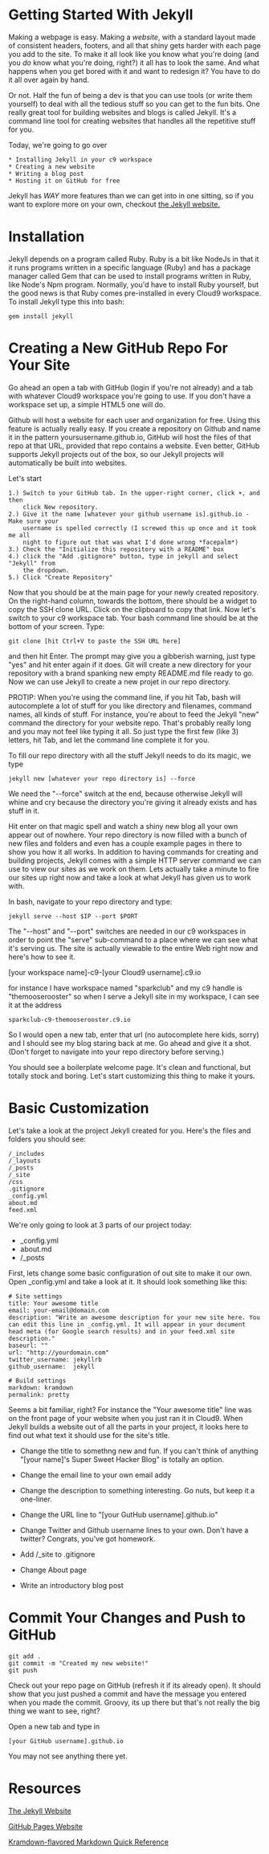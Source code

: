 Getting Started With Jekyll
===========================

Making a webpage is easy. Making a _website_, with a standard layout made of consistent 
headers, footers, and all that shiny gets harder with each page you add to the site. To
make it all look like you know what you're doing (and you _do_ know what you're doing, 
right?) it all has to look the same. And what happens when you get bored with it and 
want to redesign it? You have to do it all over again by hand.

Or not. Half the fun of being a dev is that you can use tools (or write them yourself)
to deal with all the tedious stuff so you can get to the fun bits. One really great 
tool for building websites and blogs is called Jekyll. It's a command line tool for
creating websites that handles all the repetitive stuff for you.

Today, we're going to go over

    * Installing Jekyll in your c9 workspace
    * Creating a new website
    * Writing a blog post
    * Hosting it on GitHub for free

Jekyll has _WAY_ more features than we can get into in one sitting, so if you want to explore more on your own, checkout <a href="www.jekyllrb.com">the Jekyll website.</a>
    
Installation
============

Jekyll depends on a program called Ruby. Ruby is a bit like NodeJs in that it
it runs programs written in a specific language (Ruby) and has a package manager
called Gem that can be used to install programs written in Ruby, like Node's Npm
program. Normally, you'd have to install Ruby yourself, but the good news is that
Ruby comes pre-installed in every Cloud9 workspace. To install Jekyll type this into bash:

```
gem install jekyll
```

Creating a New GitHub Repo For Your Site
========================================

Go ahead an open a tab with GitHub (login if you're not already) and a tab with 
whatever Cloud9 workspace you're going to use. If you don't have a workspace set 
up, a simple HTML5 one will do.

Github will host a website for each user and organization for free. Using this 
feature is actually really easy. If you create a repository on Github and name it
in the pattern yoursusername.github.io, GitHub will host the files of that repo 
at that URL, provided that repo contains a website. Even better, GitHub supports 
Jekyll projects out of the box, so our Jekyll projects will automatically be built 
into websites.

Let's start

    1.) Switch to your GitHub tab. In the upper-right corner, click +, and then 
        click New repository.
    2.) Give it the name [whatever your github username is].github.io - Make sure your
        username is spelled correctly (I screwed this up once and it took me all 
        night to figure out that was what I'd done wrong *facepalm*)
    3.) Check the "Initialize this repository with a README" box
    4.) click the "Add .gitignore" button, type in jekyll and select "Jekyll" from
        the dropdown.
    5.) Click "Create Repository"
    
Now that you should be at the main page for your newly created repository. On the
right-hand column, towards the bottom, there should be a widget to copy the SSH 
clone URL. Click on the clipboard to copy that link. Now let's switch to your c9
workspace tab. Your bash command line should be at the bottom of your screen.
Type:

```
git clone [hit Ctrl+V to paste the SSH URL here]
```

and then hit Enter. The prompt may give you a gibberish warning, just type "yes"
and hit enter again if it does. Git will create a new directory for your repository
with a brand spanking new empty README.md file ready to go. Now we can use Jekyll
to create a new projet in our repo directory. 

PROTIP: When you're using the command line, if you hit Tab, bash will autocomplete
a lot of stuff for you like directory and filenames, command names, all kinds of 
stuff. For instance, you're about to feed the Jekyll "new" command the directory for 
your website repo. That's probably really long and you may not feel like typing it
all. So just type the first few (like 3) letters, hit Tab, and let the command line
complete it for you. 

To fill our repo directory with all the stuff Jekyll needs to do its magic, we type

```
jekyll new [whatever your repo directory is] --force
```

We need the "--force" switch at the end, because otherwise Jekyll will whine and cry
because the directory you're giving it already exists and has stuff in it.

Hit enter on that magic spell and watch a shiny new blog all your own appear out 
of nowhere. Your repo directory is now filled with a bunch of new files and folders
and even has a couple example pages in there to show you how it all works. In 
addition to having commands for creating and building projects, Jekyll comes with 
a simple HTTP server command we can use to view our sites as we work on them. Lets 
actually take a minute to fire our sites up right now and take a look at what 
Jekyll has given us to work with.

In bash, navigate to your repo directory and type:

```
jekyll serve --host $IP --port $PORT
```

The "--host" and "--port" switches are needed in our c9 workspaces in order to point
the "serve" sub-command to a place where we can see what it's serving us. The site is 
actually viewable to the entire Web right now and here's how to see it.

[your workspace name]-c9-[your Cloud9 username].c9.io

for instance I have workspace named "sparkclub" and my c9 handle is "themooserooster"
so when I serve a Jekyll site in my workspace, I can see it at the address

```
sparkclub-c9-themooserooster.c9.io
```

So I would open a new tab, enter that url (no autocomplete here kids, sorry) and I
should see my blog staring back at me. Go ahead and give it a shot. (Don't forget
to navigate into your repo directory before serving.)

You should see a boilerplate welcome page. It's clean and functional, but totally stock
and boring. Let's start customizing this thing to make it yours.


Basic Customization
===================

Let's take a look at the project Jekyll created for you. Here's the files and folders you should see:

```
/_includes
/_layouts
/_posts
/_site
/css
.gitignore
_config.yml
about.md
feed.xml

```

We're only going to look at 3 parts of our project today:

* _config.yml
* about.md
* /_posts

First, lets change some basic configuration of out site to make it our own. Open _config.yml and take a look at it. It should look something like this:

```
# Site settings
title: Your awesome title
email: your-email@domain.com
description: "Write an awesome description for your new site here. You can edit this line in _config.yml. It will appear in your document head meta (for Google search results) and in your feed.xml site description."
baseurl: ""
url: "http://yourdomain.com"
twitter_username: jekyllrb
github_username:  jekyll

# Build settings
markdown: kramdown
permalink: pretty
```

Seems a bit familiar, right?  For instance the "Your awesome title" line was on the front page of your website when you just ran it in Cloud9. When Jekyll builds a website out of all the parts in your project, it looks here to find out what text it should use for the site's title.

* Change the title to somethng new and fun. If you can't think of anything "[your name]'s Super Sweet Hacker Blog" is totally an option.
* Change the email line to your own email addy
* Change the description to something interesting. Go nuts, but keep it a one-liner.
* Change the URL line to "[your GutHub username].github.io"
* Change Twitter and Github username lines to your own. Don't have a twitter? Congrats, you've got homework.

* Add /_site to .gitignore

* Change About page

* Write an introductory blog post 

Commit Your Changes and Push to GitHub
======================================

```
git add .
git commit -m "Created my new website!"
git push
```

Check out your repo page on GitHub (refresh it if its already open). It should show that you just pushed a commit and have the message you entered when you made the commit. Groovy, its up there but that's not really the big thing we want to see, right?

Open a new tab and type in

```
[your GitHub username].github.io
``` 

You may not see anything there yet.

Resources
=========

<a href="www.jekyllrb.com">The Jekyll Website</a>

<a href="https://pages.github.com/">GitHub Pages Website</a>

<a href="http://kramdown.gettalong.org/quickref.html">Kramdown-flavored Markdown Quick Reference</a>

